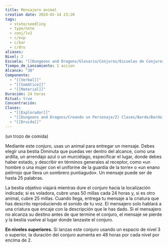 ```yaml
---
title: Mensajero animal
creation date: 2024-02-14 23:20
tags:
  - state/seedling
  - type/note
  - conj/lv2
  - c/exp
  - c/bar
  - c/dru
aliases: 
Nivel: 2
Escuela: "[[Dungeons and Dragons/Glosario/Conjuros/Escuelas de Conjuros/Encantamiento]]"
Tiempo_de_Lanzamiento: 1 accion
Alcance: "30"
Componente:
  - "[[Verbal]]"
  - "[[Somático]]"
  - "[[Material]]"
Duración: 24 horas
Ritual: true
Concentración: 
Clases:
  - "[[Explorador]]"
  - "[[Dungeons and Dragons/Creando un Personaje/2) Clases/Bardo/Bardo]]"
  - "[[Druida]]"
---
```

(un trozo de comida)

Mediante este conjuro, usas un animal para entregar un mensaje. Debes elegir una bestia Diminuta que puedas ver dentro del alcance, como una ardilla, un arrendajo azul o un murciélago, especificar el lugar, donde debes haber estado, y describir en términos generales al receptor, como «un hombre o una mujer con el uniforme de la guardia de la torre» o «un enano pelirrojo que lleva un sombrero puntiagudo». Un mensaje puede ser de hasta 25 palabras.

La bestia objetivo viajará mientras dure el conjuro hacia la localización indicada; si es voladora, cubre unas 50 millas cada 24 horas y, si es otro animal, cubre 25 millas. Cuando llega, entrega tu mensaje a la criatura que has descrito reproduciendo el sonido de tu voz. El mensajero solo hablará a una criatura que encaje con la descripción que le has dado. Si el mensajero no alcanza su destino antes de que termine el conjuro, el mensaje se pierde y la bestia vuelve al lugar donde lanzaste el conjuro.

**En niveles superiores.** Si lanzas este conjuro usando un espacio de nivel 3 o superior, la duración del conjuro aumenta en 48 horas por cada nivel por encima de 2.